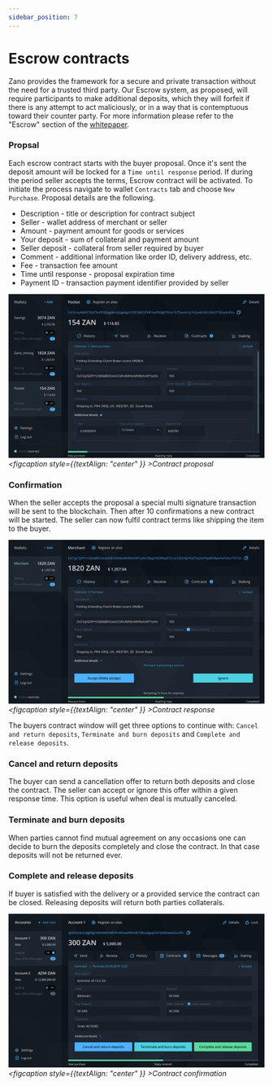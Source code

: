 ```yaml
---
sidebar_position: 7
---
```


# Escrow contracts

Zano provides the framework for a secure and private transaction without the need for a trusted third party. Our Escrow system, as proposed, will require participants to make additional deposits, which they will forfeit if there is any attempt to act maliciously, or in a way that is contemptuous toward their counter party. For more information please refer to the "Escrow" section of the [whitepaper](https://docs.zano.org/docs/learn/whitepaper/).

### Propsal

Each escrow contract starts with the buyer proposal. Once it's sent the deposit amount will be locked for a `Time until response` period. If during the period seller accepts the terms, Escrow contract will be activated. To initiate the process navigate to wallet `Contracts` tab and choose `New Purchase`. Proposal details are the following.

- Description - title or description for contract subject
- Seller - wallet address of merchant or seller
- Amount - payment amount for goods or services
- Your deposit - sum of collateral and payment amount
- Seller deposit - collateral from seller required by buyer
- Comment - additional information like order ID, delivery address, etc.
- Fee - transaction fee amount
- Time until response - proposal expiration time
- Payment ID - transaction payment identifier provided by seller

![alt contract-propsal](../../static/img/use/escrow-contracts/contract-propsal.png "contract-propsal")_<figcaption style={{textAlign: "center" }} >Contract proposal</figcaption>_

### Confirmation

When the seller accepts the proposal a special multi signature transaction will be sent to the blockchain. Then after 10 confirmations a new contract will be started. The seller can now fulfil contract terms like shipping the item to the buyer.

![alt contract-response](../../static/img/use/escrow-contracts/contract-response.png "contract-response")_<figcaption style={{textAlign: "center" }} >Contract response</figcaption>_

The buyers contract window will get three options to continue with: `Cancel and return deposits`, `Terminate and burn deposits` and `Complete and release deposits`.

### Cancel and return deposits

The buyer can send a cancellation offer to return both deposits and close the contract. The seller can accept or ignore this offer within a given response time. This option is useful when deal is mutually canceled.

### Terminate and burn deposits

When parties cannot find mutual agreement on any occasions one can decide to burn the deposits completely and close the contract. In that case deposits will not be returned ever.

### Complete and release deposits

If buyer is satisfied with the delivery or a provided service the contract can be closed. Releasing deposits will return both parties collaterals.

![alt contract-confirmation](../../static/img/use/escrow-contracts/contract-confirmation.png "contract-confirmation")_<figcaption style={{textAlign: "center" }} >Contract confirmation</figcaption>_
